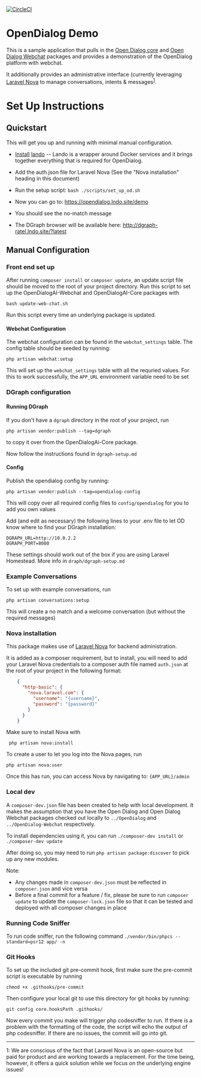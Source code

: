 
[![CircleCI](https://circleci.com/gh/opendialogai/opendialog/tree/master.svg?style=svg&circle-token=aefbfc509382266413d6667a1aef451c7bf82f22)](https://circleci.com/gh/opendialogai/opendialog/tree/master)

# OpenDialog Demo
This is a sample application that pulls in the [Open Dialog core](https://github.com/opendialogai/core) and [Open Dialog Webchat](https://github.com/opendialogai/webchat/) packages and provides a demonstration of the OpenDialog platform with webchat. 

It additionally provides an administrative interface (currently leveraging [Laravel Nova](https://nova.laravel.com) to manage conversations, intents & messages<sup id="nova-note">[1](#f1)</sup>.

# Set Up Instructions

## Quickstart
This will get you up and running with minimal manual configuration.

* [Install](https://docs.devwithlando.io/installation/system-requirements.html) [lando](https://github.com/lando/lando)
 -- Lando is a wrapper around Docker services and it brings together everything that is required for OpenDialog.
 
* Add the auth.json file for Laravel Nova (See the "Nova installation" heading in this document)
* Run the setup script: `bash ./scripts/set_up_od.sh`
* Now you can go to: https://opendialog.lndo.site/demo
* You should see the no-match message 
* The DGraph browser will be available here: http://dgraph-ratel.lndo.site/?latest

## Manual Configuration

### Front end set up

After running `composer install` or `composer update`, an update script file should be moved to the root of your project
directory. Run this script to set up the OpenDialogAI-Webchat and OpenDialogAI-Core packages with

```bash update-web-chat.sh```


Run this script every time an underlying package is updated.

#### Webchat Configuration 

The webchat configuration can be found in the `webchat_settings` table. The config table should be seeded by running:

```php artisan webchat:setup```

This will set up the `webchat_settings` table with all the requried values.
For this to work successfully, the `APP_URL` environment variable need to be set

### DGraph configuration

#### Running DGraph

If you don't have a `dgraph` directory in the root of your project, run

```php artisan vendor:publish --tag=dgraph```

to copy it over from the OpenDialogAi-Core package.

Now follow the instructions found in `dgraph-setup.md`

#### Config

Publish the opendialog config by running:

```php artisan vendor:publish --tag=opendialog-config```

This will copy over all required config files to `config/opendialog` for you to add you own values

Add (and edit as necessary) the following lines to your .env file to let OD know where to find your DGraph installation:
```
DGRAPH_URL=http://10.0.2.2
DGRAPH_PORT=8080
```

These settings should work out of the box if you are using Laravel Homestead. More info in `draph/dgraph-setup.md`

### Example Conversations

To set up with example conversations, run 

```php artisan conversations:setup```

This will create a no match and a welcome conversation (but without the required messages)

### Nova installation

This package makes use of [Laravel Nova](https://nova.laravel.com) for backend administration.

It is added as a composer requirement, but to install, you will need to add your Laravel Nova credentials to a composer
auth file named `auth.json` at the root of your project in the following format:

```json
    {
      "http-basic": {
        "nova.laravel.com": {
          "username": "{username}",
          "password": "{password}"
        }
      }
    }
```

Make sure to install Nova with

``` php artisan nova:install```

To create a user to let you log into the Nova pages, run 

```php artisan nova:user```

Once this has run, you can access Nova by navigating to: ```{APP_URL}/admin``` 

### Local dev

A `composer-dev.json` file has been created to help with local development. It makes the assumption that you have the 
Open Dialog and Open Dialog Webchat packages checked out locally to `../OpenDialog` and `../OpenDialog-Webchat`
respectively.

To install dependencies using it, you can run `./composer-dev install` or `./composer-dev update`

After doing so, you may need to run `php artisan package:discover` to pick up any new modules.

Note:

+ Any changes made in `composer-dev.json` must be reflected in `composer.json` and vice versa
+ Before a final commit for a feature / fix, please be sure to run `composer update` to update the `composer-lock.json`
file so that it can be tested and deployed with all composer changes in place

### Running Code Sniffer
To run code sniffer, run the following command
```./vendor/bin/phpcs --standard=psr12 app/ -n```

### Git Hooks

To set up the included git pre-commit hook, first make sure the pre-commit script is executable by running

```chmod +x .githooks/pre-commit```

Then configure your local git to use this directory for git hooks by running:

```git config core.hooksPath .githooks/```

Now every commit you make will trigger php codesniffer to run. If there is a problem with the formatting
of the code, the script will echo the output of php codesniffer. If there are no issues, the commit will
go into git.

--- 
<a name="nova-note">1</a>: We are conscious of the fact that Laravel Nova is an open-source but paid for product and are working towards a replacement. For the time being, however, it offers a quick solution while we focus on the underlying engine issues!
